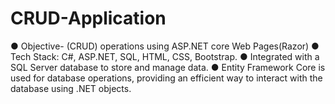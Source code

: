# CRUD-Application
● Objective- (CRUD) operations using ASP.NET core Web Pages(Razor) 
● Tech Stack: C#, ASP.NET, SQL, HTML, CSS, Bootstrap. 
● Integrated with a SQL Server database to store and manage data. 
● Entity Framework Core is used for database operations, providing an efficient way to 
  interact with the database using .NET objects.
